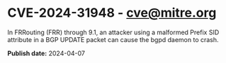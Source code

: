 # CVE-2024-31948 - cve@mitre.org

In FRRouting (FRR) through 9.1, an attacker using a malformed Prefix SID attribute in a BGP UPDATE packet can cause the bgpd daemon to crash.

**Publish date:** 2024-04-07
